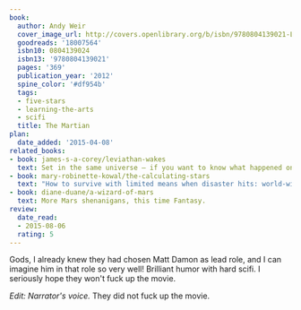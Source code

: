 ```yaml
---
book:
  author: Andy Weir
  cover_image_url: http://covers.openlibrary.org/b/isbn/9780804139021-L.jpg
  goodreads: '18007564'
  isbn10: 0804139024
  isbn13: '9780804139021'
  pages: '369'
  publication_year: '2012'
  spine_color: '#df954b'
  tags:
  - five-stars
  - learning-the-arts
  - scifi
  title: The Martian
plan:
  date_added: '2015-04-08'
related_books:
- book: james-s-a-corey/leviathan-wakes
  text: Set in the same universe – if you want to know what happened on Mars triggered by Mark Watney. Love to see authors fanboying each other like that. [Proof](https://twitter.com/JamesSACorey/status/650382119449964544)
- book: mary-robinette-kowal/the-calculating-stars
  text: "How to survive with limited means when disaster hits: world-wide edition."
- book: diane-duane/a-wizard-of-mars
  text: More Mars shenanigans, this time Fantasy.
review:
  date_read:
  - 2015-08-06
  rating: 5
---
```


Gods, I already knew they had chosen Matt Damon as lead role, and I can imagine him in that role so very well! Brilliant
humor with hard scifi. I seriously hope they won't fuck up the movie.

*Edit: Narrator's voice.* They did not fuck up the movie.
